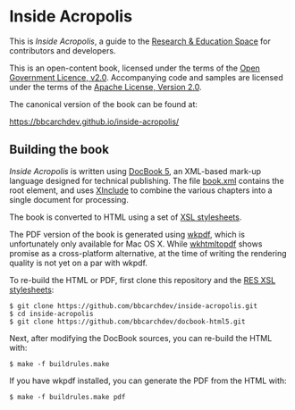 # Inside Acropolis

This is _Inside Acropolis_, a guide to the 
[Research & Education Space](https://bbcarchdev.github.io/res/) for
contributors and developers.

This is an open-content book, licensed under the terms of the
[Open Government Licence, v2.0](http://www.nationalarchives.gov.uk/doc/open-government-licence/version/2/).
Accompanying code and samples are licensed under the terms of the
[Apache License, Version 2.0](http://www.apache.org/licenses/LICENSE-2.0).

The canonical version of the book can be found at:

https://bbcarchdev.github.io/inside-acropolis/

## Building the book

_Inside Acropolis_ is written using [DocBook 5](http://www.docbook.org/tdg5/en/html/docbook.html),
an XML-based mark-up language designed for technical publishing. The file
[book.xml](https://github.com/bbcarchdev/inside-acropolis/blob/gh-pages/book.xml) contains the
root element, and uses [XInclude](http://www.w3.org/TR/xinclude/) to combine
the various chapters into a single document for processing.

The book is converted to HTML using a set of [XSL stylesheets](http://www.w3.org/Style/XSL/).

The PDF version of the book is generated using [wkpdf](https://plessl.github.io/wkpdf/),
which is unfortunately only available for Mac OS X. While
[wkhtmltopdf](http://wkhtmltopdf.org) shows promise as a cross-platform
alternative, at the time of writing the rendering quality is not yet on a par
with wkpdf.

To re-build the HTML or PDF, first clone this repository and the
[RES XSL stylesheets](http://bbcarchdev.github.io/docbook-html5/):

```
$ git clone https://github.com/bbcarchdev/inside-acropolis.git
$ cd inside-acropolis
$ git clone https://github.com/bbcarchdev/docbook-html5.git
```

Next, after modifying the DocBook sources, you can re-build the HTML with:

```
$ make -f buildrules.make
```

If you have wkpdf installed, you can generate the PDF from the HTML with:

```
$ make -f buildrules.make pdf
```

